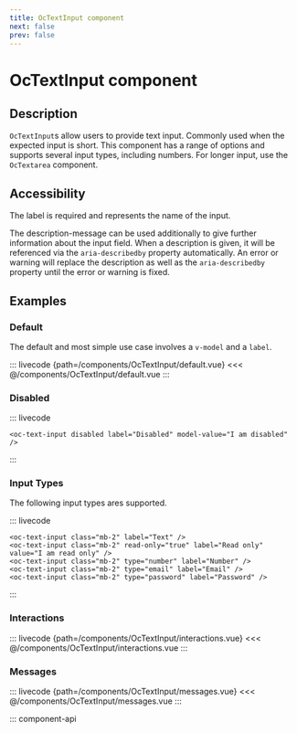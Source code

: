 ```yaml
---
title: OcTextInput component
next: false
prev: false
---
```


# OcTextInput component

## Description

`OcTextInput`s allow users to provide text input. Commonly used when the expected input is short.
This component has a range of options and supports several input types, including numbers.
For longer input, use the `OcTextarea` component.

## Accessibility

The label is required and represents the name of the input.

The description-message can be used additionally to give further information about the input field. When a
description is given, it will be referenced via the `aria-describedby` property automatically.
An error or warning will replace the description as well as the `aria-describedby` property until the error
or warning is fixed.

## Examples

### Default

The default and most simple use case involves a `v-model` and a `label`.

::: livecode {path=/components/OcTextInput/default.vue}
<<< @/components/OcTextInput/default.vue
:::

### Disabled

::: livecode

```vue
<oc-text-input disabled label="Disabled" model-value="I am disabled" />
```

:::

### Input Types

The following input types ares supported.

::: livecode

```vue
<oc-text-input class="mb-2" label="Text" />
<oc-text-input class="mb-2" read-only="true" label="Read only" value="I am read only" />
<oc-text-input class="mb-2" type="number" label="Number" />
<oc-text-input class="mb-2" type="email" label="Email" />
<oc-text-input class="mb-2" type="password" label="Password" />
```

:::

### Interactions

::: livecode {path=/components/OcTextInput/interactions.vue}
<<< @/components/OcTextInput/interactions.vue
:::

### Messages

::: livecode {path=/components/OcTextInput/messages.vue}
<<< @/components/OcTextInput/messages.vue
:::

::: component-api
